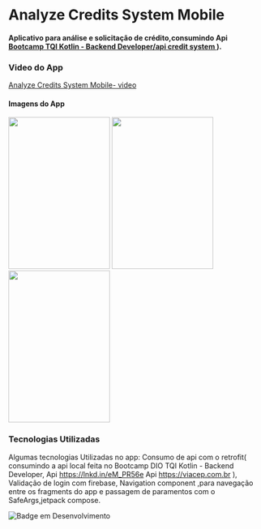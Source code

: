 # Analyze Credits System Mobile
#### Aplicativo para análise e solicitação de crédito,consumindo Api [Bootcamp TQI Kotlin - Backend Developer/api credit system ](https://github.com/R0nald0/Bootcamp_dio/tree/api_application_credit_syste_dio/Bootcamp%20TQI%20Kotlin%20-%20Backend%20Developer/api%20credit%20system/credit-aplication-sytem)).
### Video do App
[Analyze Credits System Mobile- video](https://www.linkedin.com/posts/ronaldo-anjos_ol%C3%A1-pessoalespero-que-esteja-tudo-bem-com-activity-7115862106784055296-Umgh?utm_source=share&utm_medium=member_desktop)
#### Imagens do App
<img src="https://github.com/R0nald0/Analyze-credit-system-mobile/assets/40528885/c05e9201-54ec-42f3-bd8e-0980113c888a" height="300" width="200"/> 
<img src="https://github.com/R0nald0/Analyze-credit-system-mobile/assets/40528885/3ad89930-ac88-4b2a-a286-cada40013a5c" height="300" width="200"/>
<img src="https://github.com/R0nald0/Analyze-credit-system-mobile/assets/40528885/8a02e06a-2fd5-46e6-b801-f805104d5b32" height="300" width="200"/>

### Tecnologias Utilizadas
Algumas tecnologias Utilizadas no app:
Consumo de api com o retrofit(
consumindo a api local feita no Bootcamp DIO TQI Kotlin - Backend Developer,
Api https://lnkd.in/eM_PR56e
Api https://viacep.com.br
),
Validação de login com firebase,
Navigation component ,para navegação entre os fragments do app e passagem de paramentos com o SafeArgs,jetpack compose.

![Badge em Desenvolvimento](http://img.shields.io/static/v1?label=STATUS&message=EM%20DESENVOLVIMENTO&color=GREEN&style=for-the-badge)

